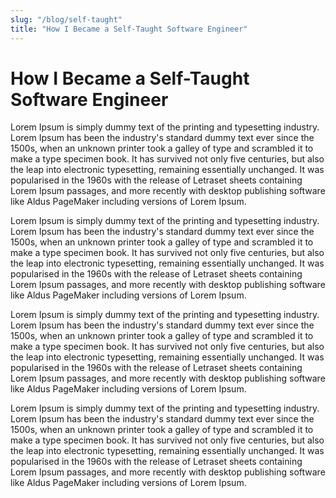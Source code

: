 ```yaml
---
slug: "/blog/self-taught"
title: "How I Became a Self-Taught Software Engineer"
---
```


<h1 class="text-xl md:text-3xl lg:text-4xl xl:5xl font-black text-gray-400 leading-tight mb-8">How I Became a Self-Taught Software Engineer</h1>

<p class="text-xs md:text-sm xl:text-base text-gray-600 leading-relaxed mb-6">Lorem Ipsum is simply dummy text of the printing and 
typesetting industry. Lorem Ipsum has been the industry's standard dummy text ever since the 1500s, 
when an unknown printer took a galley of type and scrambled it to make a type specimen book. It has 
survived not only five centuries, but also the leap into electronic typesetting, remaining essentially 
unchanged. It was popularised in the 1960s with the release of Letraset sheets containing Lorem Ipsum 
passages, and more recently with desktop publishing software like Aldus PageMaker including versions 
of Lorem Ipsum.</p>

<p class="text-xs md:text-sm xl:text-base text-gray-600 leading-relaxed mb-6">Lorem Ipsum is simply dummy text of the printing and 
typesetting industry. Lorem Ipsum has been the industry's standard dummy text ever since the 1500s, 
when an unknown printer took a galley of type and scrambled it to make a type specimen book. It has 
survived not only five centuries, but also the leap into electronic typesetting, remaining essentially 
unchanged. It was popularised in the 1960s with the release of Letraset sheets containing Lorem Ipsum 
passages, and more recently with desktop publishing software like Aldus PageMaker including versions 
of Lorem Ipsum.</p>

<p class="text-xs md:text-sm xl:text-base text-gray-600 leading-relaxed mb-6">Lorem Ipsum is simply dummy text of the printing and 
typesetting industry. Lorem Ipsum has been the industry's standard dummy text ever since the 1500s, 
when an unknown printer took a galley of type and scrambled it to make a type specimen book. It has 
survived not only five centuries, but also the leap into electronic typesetting, remaining essentially 
unchanged. It was popularised in the 1960s with the release of Letraset sheets containing Lorem Ipsum 
passages, and more recently with desktop publishing software like Aldus PageMaker including versions 
of Lorem Ipsum.</p>

<p class="text-xs md:text-sm xl:text-base text-gray-600 leading-relaxed mb-6">Lorem Ipsum is simply dummy text of the printing and 
typesetting industry. Lorem Ipsum has been the industry's standard dummy text ever since the 1500s, 
when an unknown printer took a galley of type and scrambled it to make a type specimen book. It has 
survived not only five centuries, but also the leap into electronic typesetting, remaining essentially 
unchanged. It was popularised in the 1960s with the release of Letraset sheets containing Lorem Ipsum 
passages, and more recently with desktop publishing software like Aldus PageMaker including versions 
of Lorem Ipsum.</p>
